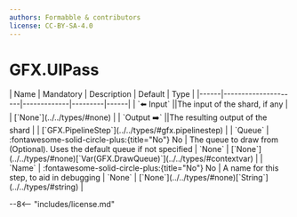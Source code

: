 ```yaml
---
authors: Formabble & contributors
license: CC-BY-SA-4.0
---
```



# GFX.UIPass

<div class="sh-parameters" markdown="1">
| Name | Mandatory | Description | Default | Type |
|------|---------------------|-------------|---------|------|
| `⬅️ Input` ||The input of the shard, if any | | [`None`](../../types/#none) |
| `Output ➡️` ||The resulting output of the shard | | [`GFX.PipelineStep`](../../types/#gfx.pipelinestep) |
| `Queue` | :fontawesome-solid-circle-plus:{title="No"} No  | The queue to draw from (Optional). Uses the default queue if not specified | `None` | [`None`](../../types/#none)[`Var(GFX.DrawQueue)`](../../types/#contextvar) |
| `Name` | :fontawesome-solid-circle-plus:{title="No"} No  | A name for this step, to aid in debugging | `None` | [`None`](../../types/#none)[`String`](../../types/#string) |

</div>



--8<-- "includes/license.md"

